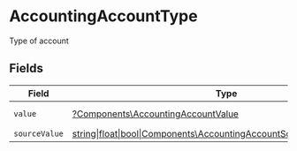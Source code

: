 # AccountingAccountType

Type of account


## Fields

| Field                                                                                                                            | Type                                                                                                                             | Required                                                                                                                         | Description                                                                                                                      | Example                                                                                                                          |
| -------------------------------------------------------------------------------------------------------------------------------- | -------------------------------------------------------------------------------------------------------------------------------- | -------------------------------------------------------------------------------------------------------------------------------- | -------------------------------------------------------------------------------------------------------------------------------- | -------------------------------------------------------------------------------------------------------------------------------- |
| `value`                                                                                                                          | [?Components\AccountingAccountValue](../../Models/Components/AccountingAccountValue.md)                                          | :heavy_minus_sign:                                                                                                               | Type of account                                                                                                                  | asset                                                                                                                            |
| `sourceValue`                                                                                                                    | [string\|float\|bool\|Components\AccountingAccountSourceValue4\|array\|null](../../Models/Components/AccountingAccountSourceValue.md) | :heavy_minus_sign:                                                                                                               | N/A                                                                                                                              | asset                                                                                                                            |
